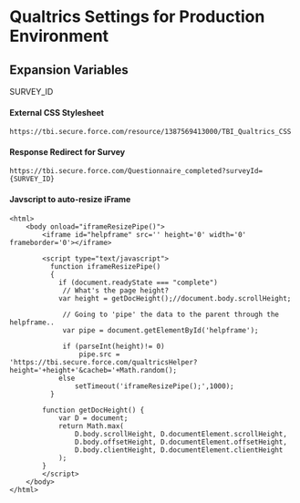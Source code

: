 # Qualtrics Settings for Production Environment

## Expansion Variables

SURVEY_ID

#### External CSS Stylesheet

	https://tbi.secure.force.com/resource/1387569413000/TBI_Qualtrics_CSS

#### Response Redirect for Survey

	https://tbi.secure.force.com/Questionnaire_completed?surveyId={SURVEY_ID}

#### Javscript to auto-resize iFrame
	
	<html> 
		<body onload="iframeResizePipe()">
			<iframe id="helpframe" src='' height='0' width='0' frameborder='0'></iframe>

			<script type="text/javascript">
			  function iframeResizePipe()
			  {
			    if (document.readyState === "complete")
				 // What's the page height?
				var height = getDocHeight();//document.body.scrollHeight;
			
				 // Going to 'pipe' the data to the parent through the helpframe..
				 var pipe = document.getElementById('helpframe');

				 if (parseInt(height)!= 0)
				     pipe.src = 'https://tbi.secure.force.com/qualtricsHelper?height='+height+'&cacheb='+Math.random();
			    else 
				    setTimeout('iframeResizePipe();',1000);	
			  }
		  
			function getDocHeight() {
				var D = document;
				return Math.max(
					D.body.scrollHeight, D.documentElement.scrollHeight,
					D.body.offsetHeight, D.documentElement.offsetHeight,
					D.body.clientHeight, D.documentElement.clientHeight
				);
			}
			</script>
		</body> 
	</html>